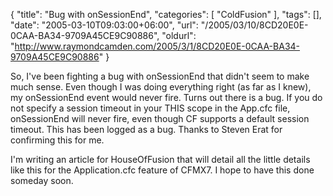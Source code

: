 {
	"title": "Bug with onSessionEnd",
	"categories": [
		"ColdFusion"
	],
	"tags": [],
	"date": "2005-03-10T09:03:00+06:00",
	"url": "/2005/03/10/8CD20E0E-0CAA-BA34-9709A45CE9C90886",
	"oldurl": "http://www.raymondcamden.com/2005/3/1/8CD20E0E-0CAA-BA34-9709A45CE9C90886"
}

So, I've been fighting a bug with onSessionEnd that didn't seem to make much sense. Even though I was doing everything right (as far as I knew), my onSessionEnd event would never fire. Turns out there is a bug. If you do not specify a session timeout in your THIS scope in the App.cfc file, onSessionEnd will never fire, even though CF supports a default session timeout. This has been logged as a bug. Thanks to Steven Erat for confirming this for me.

I'm writing an article for HouseOfFusion that will detail all the little details like this for the Application.cfc feature of CFMX7. I hope to have this done someday soon.